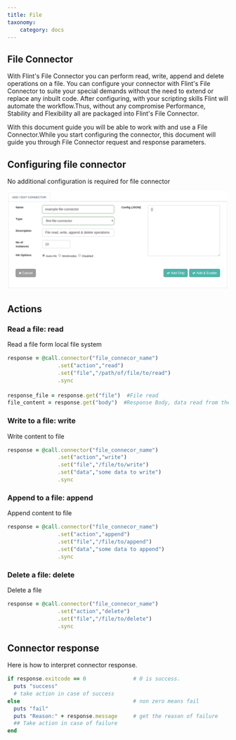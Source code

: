 ```yaml
---
title: File
taxonomy:
    category: docs
---
```

## File Connector

With Flint's File Connector you can perform read, write, append and delete operations on a file. You can configure your connector with Flint's File Connector to suite your special demands without the need to extend or replace any inbuilt code. After configuring, with your scripting skills Flint will automate the workflow.Thus, without any compromise Performance, Stability and Flexibility all are packaged into Flint's File Connector.

With this document guide you will be able to work with and use a File Connector.While you start configuring the connector, this document will guide you through File Connector request and response parameters.


## Configuring file connector
No additional configuration is required for file connector

![add_file_connector](add-file-conn.png)

## Actions

### Read a file: read
Read a file form local file system

``` ruby
response = @call.connector("file_connecor_name")
                .set("action","read")
                .set("file","/path/of/file/to/read")
                .sync

response_file = response.get("file")  #File read
file_content = response.get("body")  #Response Body, data read from the file
```
### Write to a file: write
Write content to file
``` ruby
response = @call.connector("file_connecor_name")
                .set("action","write")
                .set("file","/file/to/write")
                .set("data","some data to write")
                .sync

```
### Append to a file: append
Append content to file
``` ruby
response = @call.connector("file_connecor_name")
                .set("action","append")
                .set("file","/file/to/append")
                .set("data","some data to append")
                .sync

```

### Delete a file: delete
Delete a file
``` ruby
response = @call.connector("file_connecor_name")
                .set("action","delete")
                .set("file","/file/to/delete")
                .sync

```

## Connector response
Here is how to interpret connector response.
``` ruby
if response.exitcode == 0               # 0 is success.
  puts "success"
  # take action in case of success
else                                    # non zero means fail
  puts "fail"
  puts "Reason:" + response.message     # get the reason of failure
  ## Take action in case of failure
end

```
